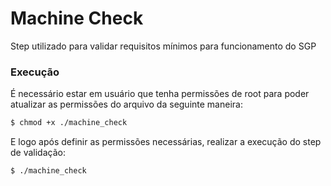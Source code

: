 # Machine Check

Step utilizado para validar requisitos mínimos para funcionamento do SGP

### Execução

É necessário estar em usuário que tenha permissões de root para poder atualizar as permissões do arquivo da seguinte maneira:

```bash
$ chmod +x ./machine_check
```

E logo após definir as permissões necessárias, realizar a execução do step de validação:

```bash
$ ./machine_check
```
